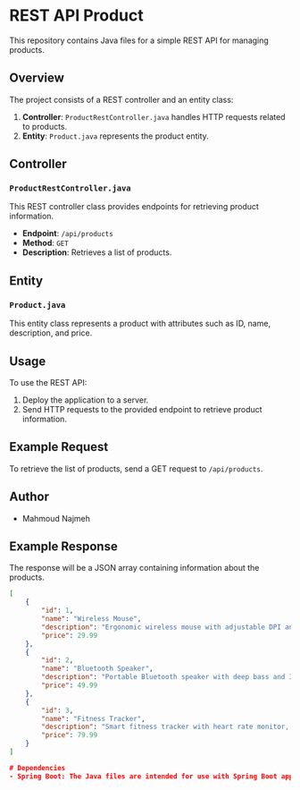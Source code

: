 # REST API Product

This repository contains Java files for a simple REST API for managing products.

## Overview

The project consists of a REST controller and an entity class:

1. **Controller**: `ProductRestController.java` handles HTTP requests related to products.
2. **Entity**: `Product.java` represents the product entity.

## Controller

### `ProductRestController.java`

This REST controller class provides endpoints for retrieving product information.

- **Endpoint**: `/api/products`
- **Method**: `GET`
- **Description**: Retrieves a list of products.

## Entity

### `Product.java`

This entity class represents a product with attributes such as ID, name, description, and price.

## Usage

To use the REST API:

1. Deploy the application to a server.
2. Send HTTP requests to the provided endpoint to retrieve product information.

## Example Request

To retrieve the list of products, send a GET request to `/api/products`.

## Author

- Mahmoud Najmeh

## Example Response

The response will be a JSON array containing information about the products.

```json
[
    {
        "id": 1,
        "name": "Wireless Mouse",
        "description": "Ergonomic wireless mouse with adjustable DPI and long battery life.",
        "price": 29.99
    },
    {
        "id": 2,
        "name": "Bluetooth Speaker",
        "description": "Portable Bluetooth speaker with deep bass and 360-degree sound for indoor and outdoor use.",
        "price": 49.99
    },
    {
        "id": 3,
        "name": "Fitness Tracker",
        "description": "Smart fitness tracker with heart rate monitor, step counter, and sleep tracker for better health management.",
        "price": 79.99
    }
]

# Dependencies
- Spring Boot: The Java files are intended for use with Spring Boot applications.

